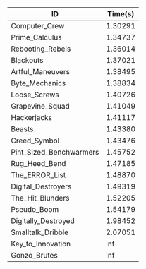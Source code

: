 |ID|Time(s)|
|-|-|
|Computer_Crew|1.30291|
|Prime_Calculus|1.34737|
|Rebooting_Rebels|1.36014|
|Blackouts|1.37021|
|Artful_Maneuvers|1.38495|
|Byte_Mechanics|1.38834|
|Loose_Screws|1.40726|
|Grapevine_Squad|1.41049|
|Hackerjacks|1.41117|
|Beasts|1.43380|
|Creed_Symbol|1.43476|
|Pint_Sized_Benchwarmers|1.45752|
|Rug_Heed_Bend|1.47185|
|The_ERROR_List|1.48870|
|Digital_Destroyers|1.49319|
|The_Hit_Blunders|1.52205|
|Pseudo_Boom|1.54179|
|Digitally_Destroyed|1.98452|
|Smalltalk_Dribble|2.07051|
|Key_to_Innovation|inf|
|Gonzo_Brutes|inf|
